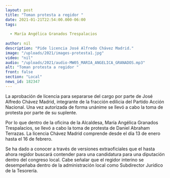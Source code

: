 ```yaml
---
layout: post
title: "Toman protesta a regidor "
date: 2021-01-21T22:54:00.000-06:00
tags:
  
  - María Angélica Granados Trespalacios
  
author: nil
description: "Pide licencia José Alfredo Chávez Madrid."
image: "/uploads/2021/images-protesta1.jpg"
video: "nil"
audio: "/uploads/2021/audio-MW05_MARIA_ANGELICA_GRANADOS.mp3"
alt: "Toman protesta a regidor "
front: false
section: "Local"
news_id: 182347
---
```


La aprobación de licencia para separarse del cargo por parte de José Alfredo Chávez Madrid, integrante de la fracción edilicia del Partido Acción Nacional. Una vez autorizada de forma unánime se llevó a cabo la toma de protesta por parte de su suplente.

 Por lo que dentro de la oficina de la Alcaldesa, María Angélica Granados Trespalacios,  se llevó a cabo la toma de protesta de Daniel Abraham Terrazas. La licencia Chávez Madrid comprende desde el día 13 de enero hasta el 16 de febrero.

Se ha dado a conocer a través de versiones extraoficiales que el hasta ahora regidor buscará contender para una candidatura para una diputación dentro del congreso local. Cabe señalar que el regidor interino se desempeñaba dentro de la administración local como Subdirector Jurídico de la Tesorería.
